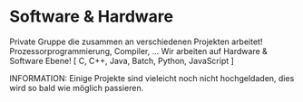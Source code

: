 # Software & Hardware
Private Gruppe die zusammen an verschiedenen Projekten arbeitet! Prozessorprogrammierung, Compiler, ...
Wir arbeiten auf Hardware & Software Ebene! [ C, C++, Java, Batch, Python, JavaScript ]

INFORMATION: Einige Projekte sind vieleicht noch nicht hochgeldaden, dies wird so bald wie möglich passieren.
